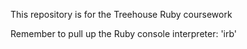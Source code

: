 This repository is for the Treehouse Ruby coursework

Remember to pull up the Ruby console interpreter: 'irb'
